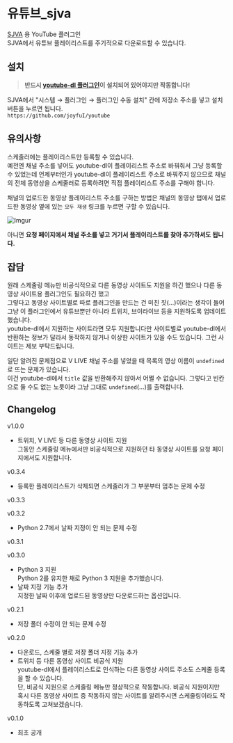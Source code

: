 # 유튜브_sjva
[SJVA](https://sjva.me/) 용 YouTube 플러그인  
SJVA에서 유튜브 플레이리스트를 주기적으로 다운로드할 수 있습니다.

## 설치
> **반드시 [youtube-dl 플러그인](https://github.com/joyfuI/youtube-dl)이 설치되어 있어야지만 작동합니다!**

SJVA에서 "시스템 → 플러그인 → 플러그인 수동 설치" 칸에 저장소 주소를 넣고 설치 버튼을 누르면 됩니다.  
`https://github.com/joyfuI/youtube`

## 유의사항
스케줄러에는 플레이리스트만 등록할 수 있습니다.  
예전엔 채널 주소를 넣어도 youtube-dl이 플레이리스트 주소로 바꿔줘서 그냥 등록할 수 있었는데 언제부터인가 youtube-dl이 플레이리스트 주소로 바꿔주지 않으므로 채널의 전체 동영상을 스케줄러로 등록하려면 직접 플레이리스트 주소를 구해야 합니다.

채널의 업로드한 동영상 플레이리스트 주소를 구하는 방법은 채널의 동영상 탭에서 업로드한 동영상 옆에 있는 `모두 재생` 링크를 누르면 구할 수 있습니다.

![Imgur](https://i.imgur.com/HwX3USf.png)

아니면 **요청 페이지에서 채널 주소를 넣고 거기서 플레이리스트를 찾아 추가하셔도 됩니다.**

## 잡담
원래 스케줄링 메뉴만 비공식적으로 다른 동영상 사이트도 지원을 하긴 했으나 다른 동영상 사이트용 플러그인도 필요하긴 했고  
그렇다고 동영상 사이트별로 따로 플러그인을 만드는 건 미친 짓(...)이라는 생각이 들어 그냥 이 플러그인에서 유튜브뿐만 아니라 트위치, 브이라이브 등을 지원하도록 업데이트했습니다.  
youtube-dl에서 지원하는 사이트라면 모두 지원합니다만 사이트별로 youtube-dl에서 반환하는 정보가 달라서 동작하지 않거나 이상한 사이트가 있을 수도 있습니다. 그런 사이트는 제보 부탁드립니다.

일단 알려진 문제점으로 V LIVE 채널 주소를 넣었을 때 목록의 영상 이름이 `undefined`로 뜨는 문제가 있습니다.  
이건 youtube-dl에서 `title` 값을 반환해주지 않아서 어쩔 수 없습니다. 그렇다고 빈칸으로 둘 수도 없는 노릇이라 그냥 그대로 `undefined`(...)를 출력합니다.

## Changelog
v1.0.0
* 트위치, V LIVE 등 다른 동영상 사이트 지원  
  그동안 스케줄링 메뉴에서만 비공식적으로 지원하던 타 동영상 사이트를 요청 페이지에서도 지원합니다.

v0.3.4
* 등록한 플레이리스트가 삭제되면 스케줄러가 그 부분부터 멈추는 문제 수정

v0.3.3

v0.3.2
* Python 2.7에서 날짜 지정이 안 되는 문제 수정

v0.3.1

v0.3.0
* Python 3 지원  
  Python 2를 유지한 채로 Python 3 지원을 추가했습니다.
* 날짜 지정 기능 추가  
  지정한 날짜 이후에 업로드된 동영상만 다운로드하는 옵션입니다.

v0.2.1
* 저장 폴더 수정이 안 되는 문제 수정

v0.2.0
* 다운로드, 스케줄 별로 저장 폴더 지정 기능 추가
* 트위치 등 다른 동영상 사이트 비공식 지원  
  youtube-dl에서 플레이리스트로 인식하는 다른 동영상 사이트 주소도 스케줄 등록을 할 수 있습니다.  
  단, 비공식 지원으로 스케줄링 메뉴만 정상적으로 작동합니다. 비공식 지원이지만 혹시 다른 동영상 사이트 중 작동하지 않는 사이트를 알려주시면 스케줄링이라도 작동하도록 고쳐보겠습니다.

v0.1.0
* 최초 공개

